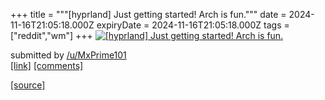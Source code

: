 +++
title = """[hyprland] Just getting started! Arch is fun."""
date = 2024-11-16T21:05:18.000Z
expiryDate = 2024-11-16T21:05:18.000Z
tags = ["reddit","wm"]
+++
[![[hyprland] Just getting started! Arch is fun.](https://b.thumbs.redditmedia.com/LCmXr5nxwDFhKQQ9A7tQtJu_Im4CUEpO-XBcCEBoMYg.jpg "[hyprland] Just getting started! Arch is fun.")](https://www.reddit.com/r/unixporn/comments/1gswzkl/hyprland_just_getting_started_arch_is_fun/)

submitted by [/u/MxPrime101](https://www.reddit.com/user/MxPrime101)  
[\[link\]](https://www.reddit.com/gallery/1gswzkl) [\[comments\]](https://www.reddit.com/r/unixporn/comments/1gswzkl/hyprland_just_getting_started_arch_is_fun/)

[[source]](https://www.reddit.com/r/unixporn/comments/1gswzkl/hyprland_just_getting_started_arch_is_fun/)
